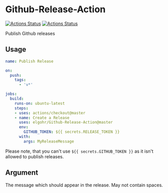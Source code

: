# Github-Release-Action

[![Actions Status](https://github.com/elgohr/Github-Release-Action/workflows/Test/badge.svg)](https://github.com/elgohr/Github-Release-Action/actions)
[![Actions Status](https://github.com/elgohr/Github-Release-Action/workflows/Publish%20Release/badge.svg)](https://github.com/elgohr/Github-Release-Action/actions)

Publish Github releases

## Usage

```yaml
name: Publish Release

on:
  push:
    tags:
      - 'v*'

jobs:
  build:
    runs-on: ubuntu-latest
    steps:
    - uses: actions/checkout@master
    - name: Create a Release
      uses: elgohr/Github-Release-Action@master
      env:
        GITHUB_TOKEN: ${{ secrets.RELEASE_TOKEN }}
      with:
        args: MyReleaseMessage
```

Please note, that you can't use `${{ secrets.GITHUB_TOKEN }}` as it isn't allowed to publish releases.

## Argument

The message which should appear in the release. May not contain spaces.
